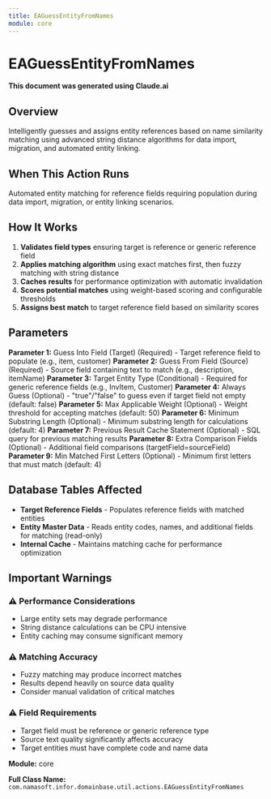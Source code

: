 ```yaml
---
title: EAGuessEntityFromNames
module: core
---
```



<div class='entity-flows'>

# EAGuessEntityFromNames

**This document was generated using Claude.ai**

## Overview

Intelligently guesses and assigns entity references based on name similarity matching using advanced string distance algorithms for data import, migration, and automated entity linking.

## When This Action Runs

Automated entity matching for reference fields requiring population during data import, migration, or entity linking scenarios.

## How It Works

1. **Validates field types** ensuring target is reference or generic reference field
2. **Applies matching algorithm** using exact matches first, then fuzzy matching with string distance
3. **Caches results** for performance optimization with automatic invalidation
4. **Scores potential matches** using weight-based scoring and configurable thresholds
5. **Assigns best match** to target reference field based on similarity scores

## Parameters

**Parameter 1:** Guess Into Field (Target) (Required) - Target reference field to populate (e.g., item, customer)
**Parameter 2:** Guess From Field (Source) (Required) - Source field containing text to match (e.g., description, itemName)
**Parameter 3:** Target Entity Type (Conditional) - Required for generic reference fields (e.g., InvItem, Customer)
**Parameter 4:** Always Guess (Optional) - "true"/"false" to guess even if target field not empty (default: false)
**Parameter 5:** Max Applicable Weight (Optional) - Weight threshold for accepting matches (default: 50)
**Parameter 6:** Minimum Substring Length (Optional) - Minimum substring length for calculations (default: 4)
**Parameter 7:** Previous Result Cache Statement (Optional) - SQL query for previous matching results
**Parameter 8:** Extra Comparison Fields (Optional) - Additional field comparisons (targetField=sourceField)
**Parameter 9:** Min Matched First Letters (Optional) - Minimum first letters that must match (default: 4)

## Database Tables Affected

- **Target Reference Fields** - Populates reference fields with matched entities
- **Entity Master Data** - Reads entity codes, names, and additional fields for matching (read-only)
- **Internal Cache** - Maintains matching cache for performance optimization

## Important Warnings

### ⚠️ Performance Considerations
- Large entity sets may degrade performance
- String distance calculations can be CPU intensive
- Entity caching may consume significant memory

### ⚠️ Matching Accuracy
- Fuzzy matching may produce incorrect matches
- Results depend heavily on source data quality
- Consider manual validation of critical matches

### ⚠️ Field Requirements
- Target field must be reference or generic reference type
- Source text quality significantly affects accuracy
- Target entities must have complete code and name data

**Module:** core

**Full Class Name:** `com.namasoft.infor.domainbase.util.actions.EAGuessEntityFromNames`


</div>